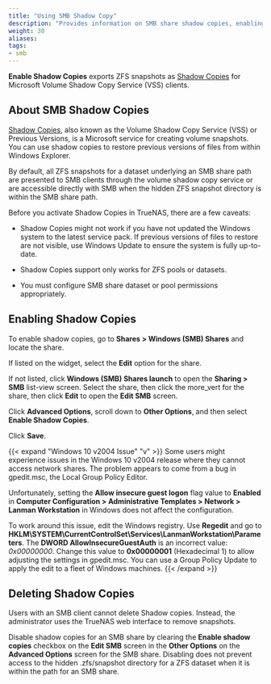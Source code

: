 ```yaml
---
title: "Using SMB Shadow Copy"
description: "Provides information on SMB share shadow copies, enabling shadow copies, and resolving an issue with Microsoft Windows 10 v2004 release."
weight: 30
aliases: 
tags:
- smb
---
```


**Enable Shadow Copies** exports ZFS snapshots as [Shadow Copies](https://docs.microsoft.com/en-us/windows/win32/vss/shadow-copies-and-shadow-copy-sets) for Microsoft Volume Shadow Copy Service (VSS) clients.

## About SMB Shadow Copies

[Shadow Copies](https://docs.microsoft.com/en-us/windows-server/storage/file-server/volume-shadow-copy-service), also known as the Volume Shadow Copy Service (VSS) or Previous Versions, is a Microsoft service for creating volume snapshots.
You can use shadow copies to restore previous versions of files from within Windows Explorer.

By default, all ZFS snapshots for a dataset underlying an SMB share path are presented to SMB clients through the volume shadow copy service or are accessible directly with SMB when the hidden ZFS snapshot directory is within the SMB share path.

Before you activate Shadow Copies in TrueNAS, there are a few caveats:

* Shadow Copies might not work if you have not updated the Windows system to the latest service pack.
  If previous versions of files to restore are not visible, use Windows Update to ensure the system is fully up-to-date.

* Shadow Copies support only works for ZFS pools or datasets.

* You must configure SMB share dataset or pool permissions appropriately.

## Enabling Shadow Copies

To enable shadow copies, go to **Shares > Windows (SMB) Shares** and locate the share.

If listed on the widget, select the **Edit** option for the share.

If not listed, click **Windows (SMB) Shares <span class="material-icons">launch</span>** to open the **Sharing > SMB** list-view screen.
Select the share, then click the <span class="material-icons">more_vert</span> for the share, then click **Edit** to open the **Edit SMB** screen.

Click **Advanced Options**, scroll down to **Other Options**, and then select **Enable Shadow Copies**.

Click **Save**.

{{< expand "Windows 10 v2004 Issue" "v" >}}
Some users might experience issues in the Windows 10 v2004 release where they cannot access network shares.
The problem appears to come from a bug in <file>gpedit.msc</file>, the Local Group Policy Editor.

Unfortunately, setting the **Allow insecure guest logon** flag value to **Enabled** in **Computer Configuration > Administrative Templates > Network > Lanman Workstation** in Windows does not affect the configuration.

To work around this issue, edit the Windows registry.
Use **Regedit** and go to **HKLM\SYSTEM\CurrentControlSet\Services\LanmanWorkstation\Parameters**.
The **DWORD AllowInsecureGuestAuth** is an incorrect value: *0x00000000*. Change this value to **0x00000001** (Hexadecimal 1) to allow adjusting the settings in <file>gpedit.msc</file>.
You can use a Group Policy Update to apply the edit to a fleet of Windows machines.
{{< /expand >}}

## Deleting Shadow Copies
Users with an SMB client cannot delete Shadow copies.
Instead, the administrator uses the TrueNAS web interface to remove snapshots.

Disable shadow copies for an SMB share by clearing the **Enable shadow copies** checkbox on the **Edit SMB** screen in the **Other Options** on the **Advanced Options** screen for the SMB share.
Disabling does not prevent access to the hidden <file>.zfs/snapshot</file> directory for a ZFS dataset when it is within the path for an SMB share.
